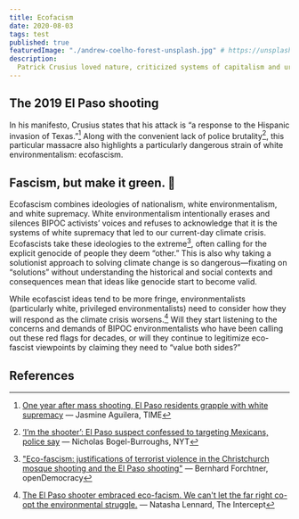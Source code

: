 ```yaml
---
title: Ecofacism
date: 2020-08-03
tags: test
published: true
featuredImage: "./andrew-coelho-forest-unsplash.jpg" # https://unsplash.com/photos/aL7SA1ASVdQ
description:
  Patrick Crusius loved nature, criticized systems of capitalism and urban sprawl, and wrote an environmental manifesto titled, “An Inconvenient Truth.” His “solution” for climate change was racial genocide. Exactly one year ago, he massacred 23 people in the 2019 El Paso shooting.
---
```


## The 2019 El Paso shooting

In his manifesto, Crusius states that his attack is “a response to the Hispanic invasion of Texas.”[^1] Along with the convenient lack of police brutality[^2], this particular massacre also highlights a particularly dangerous strain of white environmentalism: ecofascism.

## Fascism, but make it green. 🌱

Ecofascism combines ideologies of nationalism, white environmentalism, and white supremacy. White environmentalism intentionally erases and silences BIPOC activists’ voices and refuses to acknowledge that it is the systems of white supremacy that led to our current-day climate crisis. Ecofascists take these ideologies to the extreme[^3], often calling for the explicit genocide of people they deem “other.” This is also why taking a solutionist approach to solving climate change is so dangerous—fixating on “solutions” without understanding the historical and social contexts and consequences mean that ideas like genocide start to become valid.

While ecofascist ideas tend to be more fringe, environmentalists (particularly white, privileged environmentalists) need to consider how they will respond as the climate crisis worsens.[^4] Will they start listening to the concerns and demands of BIPOC environmentalists who have been calling out these red flags for decades, or will they continue to legitimize eco-fascist viewpoints by claiming they need to “value both sides?”

## References

[^1]: [One year after mass shooting, El Paso residents grapple with white supremacy](https://time.com/5874088/el-paso-shooting-racism/) — Jasmine Aguilera, TIME

[^2]: [‘I’m the shooter’: El Paso suspect confessed to targeting Mexicans, police say](https://www.nytimes.com/2019/08/09/us/el-paso-suspect-confession.html) — Nicholas Bogel-Burroughs, NYT

[^3]: ["Eco-fascism: justifications of terrorist violence in the Christchurch mosque shooting and the El Paso shooting"](https://opendemocracy.net/en/countering-radical-right/eco-fascism-justifications-terrorist-violence-christchurch-mosque-shooting-and-el-paso-shooting/) — Bernhard Forchtner, openDemocracy

[^4]: [The El Paso shooter embraced eco-facism. We can't let the far right co-opt the environmental struggle.](https://theintercept.com/2019/08/05/el-paso-shooting-eco-fascism-migration/) — Natasha Lennard, The Intercept